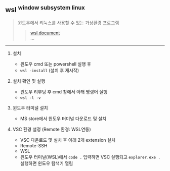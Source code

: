 ## wsl <sup>window subsystem linux</sup>
> 윈도우에서 리눅스를 사용할 수 있는 가상환경 프로그램  
>> [wsl document](https://learn.microsoft.com/ko-kr/windows/wsl/install)  
> ...

-------

1. 설치
    - 윈도우 cmd 또는 powershell 실행 후
    - `wsl -install` (설치 후 재시작)

2. 설치 확인 및 실행
    - 윈도우 리부팅 후 cmd 창에서 아래 명령어 실행
    - `wsl -l -v`

3. 윈도우 터미널 설치
    - MS store에서 윈도우 터미널 다운로드 및 설치

4. VSC 환경 설정 (Remote 환경: WSL연동)
    - VSC 다운로드 및 설치 후 아래 2개 extension 설치
    - Remote-SSH
    - WSL
    - 윈도우 터미널(WSL)에서 `code .` 입력하면 VSC 실행되고 `explorer.exe .` 실행하면 윈도우 탐색기 열림
